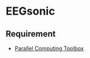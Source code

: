 <h1>EEGsonic</h1>

<h2> Requirement </h2>
<ul>
  <li><a href="https://www.mathworks.com/products/parallel-computing.html">Parallel Computing Toolbox</a></li>  
</ul>
